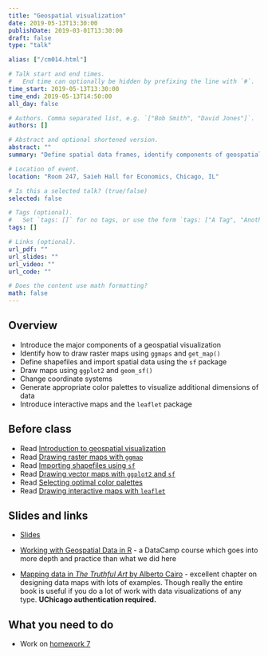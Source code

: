 ```yaml
---
title: "Geospatial visualization"
date: 2019-05-13T13:30:00
publishDate: 2019-03-01T13:30:00
draft: false
type: "talk"

alias: ["/cm014.html"]

# Talk start and end times.
#   End time can optionally be hidden by prefixing the line with `#`.
time_start: 2019-05-13T13:30:00
time_end: 2019-05-13T14:50:00
all_day: false

# Authors. Comma separated list, e.g. `["Bob Smith", "David Jones"]`.
authors: []

# Abstract and optional shortened version.
abstract: ""
summary: "Define spatial data frames, identify components of geospatial visualizations, and implement maps using ggplot2 and Leaflet."

# Location of event.
location: "Room 247, Saieh Hall for Economics, Chicago, IL"

# Is this a selected talk? (true/false)
selected: false

# Tags (optional).
#   Set `tags: []` for no tags, or use the form `tags: ["A Tag", "Another Tag"]` for one or more tags.
tags: []

# Links (optional).
url_pdf: ""
url_slides: ""
url_video: ""
url_code: ""

# Does the content use math formatting?
math: false
---
```




## Overview

* Introduce the major components of a geospatial visualization
* Identify how to draw raster maps using `ggmaps` and `get_map()`
* Define shapefiles and import spatial data using the `sf` package
* Draw maps using `ggplot2` and `geom_sf()`
* Change coordinate systems
* Generate appropriate color palettes to visualize additional dimensions of data
* Introduce interactive maps and the `leaflet` package

## Before class

* Read [Introduction to geospatial visualization](/notes/intro-geospatial-viz/)
* Read [Drawing raster maps with `ggmap`](/notes/raster-maps-with-ggmap/)
* Read [Importing shapefiles using `sf`](/notes/simple-features/)
* Read [Drawing vector maps with `ggplot2` and `sf`](/notes/vector-maps/)
* Read [Selecting optimal color palettes](/notes/optimal-color-palettes/)
* Read [Drawing interactive maps with `leaflet`](/notes/leaflet)

## Slides and links

* [Slides](extras/cm014_slides.html)

* [Working with Geospatial Data in R](https://www.datacamp.com/courses/working-with-geospatial-data-in-r) - a DataCamp course which goes into more depth and practice than what we did here
* [Mapping data in *The Truthful Art* by Alberto Cairo](http://proquestcombo.safaribooksonline.com.proxy.uchicago.edu/book/databases-and-reporting-tools/9780133440492/part-iii-functional/ch10_html) - excellent chapter on designing data maps with lots of examples. Though really the entire book is useful if you do a lot of work with data visualizations of any type. **UChicago authentication required.**

## What you need to do

* Work on [homework 7](/homework/geospatial-viz/)
